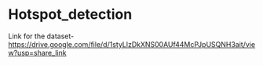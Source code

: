 # Hotspot_detection
Link for the dataset- https://drive.google.com/file/d/1styLlzDkXNS00AUf44McPJpUSQNH3ait/view?usp=share_link
